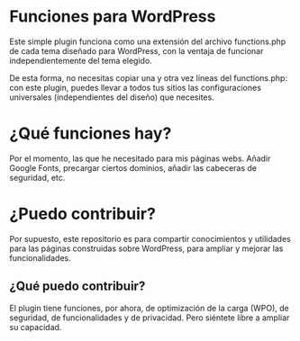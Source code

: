 # Funciones para WordPress
Este simple plugin funciona como una extensión del archivo functions.php de cada tema diseñado para WordPress, con la ventaja de funcionar independientemente del tema elegido.

De esta forma, no necesitas copiar una y otra vez líneas del functions.php: con este plugin, puedes llevar a todos tus sitios las configuraciones universales (independientes del diseño) que necesites.

# ¿Qué funciones hay?
Por el momento, las que he necesitado para mis páginas webs. Añadir Google Fonts, precargar ciertos dominios, añadir las cabeceras de seguridad, etc.

# ¿Puedo contribuir?
Por supuesto, este repositorio es para compartir conocimientos y utilidades para las páginas construidas sobre WordPress, para ampliar y mejorar las funcionalidades.
## ¿Qué puedo contribuir?
El plugin tiene funciones, por ahora, de optimización de la carga (WPO), de seguridad, de funcionalidades y de privacidad. Pero siéntete libre a ampliar su capacidad.
